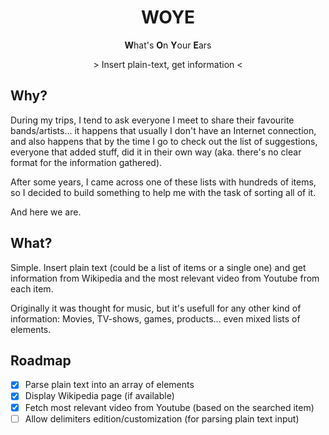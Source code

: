 <h1 align="center">WOYE</h1>
<p align="center"><strong>W</strong>hat's <strong>O</strong>n <strong>Y</strong>our <strong>E</strong>ars</p>
<p align="center">&gt; Insert plain-text, get information &lt;</p>

## Why?
During my trips, I tend to ask everyone I meet to share their favourite bands/artists... it happens that usually I don't have an Internet connection, and also happens that by the time I go to check out the list of suggestions, everyone that added stuff, did it in their own way (aka. there's no clear format for the information gathered).

After some years, I came across one of these lists with hundreds of items, so I decided to build something to help me with the task of sorting all of it.

And here we are.

## What?
Simple. Insert plain text (could be a list of items or a single one) and get information from Wikipedia and the most relevant video from Youtube from each item.

Originally it was thought for music, but it's usefull for any other kind of information: Movies, TV-shows, games, products... even mixed lists of elements.

## Roadmap

- [x] Parse plain text into an array of elements
- [x] Display Wikipedia page (if available)
- [x] Fetch most relevant video from Youtube (based on the searched item)
- [ ] Allow delimiters edition/customization (for parsing plain text input)